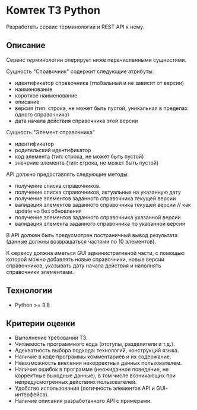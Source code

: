 # Комтек ТЗ Python

Разработать сервис терминологии и REST API к нему.



## Описание

Сервис терминологии оперирует ниже перечисленными сущностями.



Сущность "Справочник" содержит следующие атрибуты:

- идентификатор справочника (глобальный и не зависит от версии)
- наименование
- короткое наименование
- описание
- версия (тип: строка,  не может быть пустой, уникальная в пределах одного справочника)
- дата начала действия справочника этой версии



Сущность "Элемент справочника"

- идентификатор
- родительский идентификатор
- код элемента (тип: строка, не может быть пустой)
- значение элемента (тип: строка, не может быть пустой)



API должно предоставлять следующие методы:

- получение списка справочников.
- получение списка справочников, актуальных на указанную дату
- получение элементов заданного справочника текущей версии
- валидация элементов заданного справочника текущей версии // как update но без обновления
- получение элементов заданного справочника указанной версии
- валидация элемента заданного справочника по указанной версии

В API должен быть предусмотрен постраничный вывод результата (данные должны возвращаться частями по 10 элементов).

К сервису должна иметься GUI административной части, с помощью которой можно добавлять новые справочники, новые версии справочников, указывать дату начала действия и наполнять справочники элементами.

## Технологии

* Python >= 3.8

## Критерии оценки

* Выполнение требований ТЗ.
* Читаемость программного кода (отступы, разделители и т.д.).
* Адекватность выбора подхода: технологий, конструкций языка.
* Наличие в коде программы комментариев и их содержание.
* Невозможность внесения некорректных данных пользователем.
* Наличие ошибок в программе (неожиданное поведение, не корректные выходные данные), в том числе возникающих при непредусмотренных действиях пользователей.
* Удобство использования (логичность элементов API и GUI-интерфейса).
* Наличие описания разработанного API с примерами.



